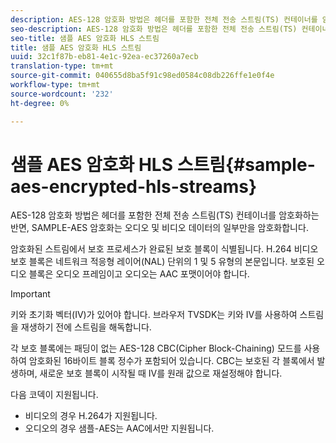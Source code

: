 ```yaml
---
description: AES-128 암호화 방법은 헤더를 포함한 전체 전송 스트림(TS) 컨테이너를 암호화하는 반면, SAMPLE-AES 암호화는 오디오 및 비디오 데이터의 일부만을 암호화합니다.
seo-description: AES-128 암호화 방법은 헤더를 포함한 전체 전송 스트림(TS) 컨테이너를 암호화하는 반면, SAMPLE-AES 암호화는 오디오 및 비디오 데이터의 일부만을 암호화합니다.
seo-title: 샘플 AES 암호화 HLS 스트림
title: 샘플 AES 암호화 HLS 스트림
uuid: 32c1f87b-eb81-4e1c-92ea-ec37260a7ecb
translation-type: tm+mt
source-git-commit: 040655d8ba5f91c98ed0584c08db226ffe1e0f4e
workflow-type: tm+mt
source-wordcount: '232'
ht-degree: 0%

---
```



# 샘플 AES 암호화 HLS 스트림{#sample-aes-encrypted-hls-streams}

AES-128 암호화 방법은 헤더를 포함한 전체 전송 스트림(TS) 컨테이너를 암호화하는 반면, SAMPLE-AES 암호화는 오디오 및 비디오 데이터의 일부만을 암호화합니다.

암호화된 스트림에서 보호 프로세스가 완료된 보호 블록이 식별됩니다. H.264 비디오 보호 블록은 네트워크 적응형 레이어(NAL) 단위의 1 및 5 유형의 본문입니다. 보호된 오디오 블록은 오디오 프레임이고 오디오는 AAC 포맷이어야 합니다.

>[!IMPORTANT]
>
>키와 초기화 벡터(IV)가 있어야 합니다. 브라우저 TVSDK는 키와 IV를 사용하여 스트림을 재생하기 전에 스트림을 해독합니다.

각 보호 블록에는 패딩이 없는 AES-128 CBC(Cipher Block-Chaining) 모드를 사용하여 암호화된 16바이트 블록 정수가 포함되어 있습니다. CBC는 보호된 각 블록에서 발생하며, 새로운 보호 블록이 시작될 때 IV를 원래 값으로 재설정해야 합니다.

다음 코덱이 지원됩니다.

* 비디오의 경우 H.264가 지원됩니다.
* 오디오의 경우 샘플-AES는 AAC에서만 지원됩니다.

